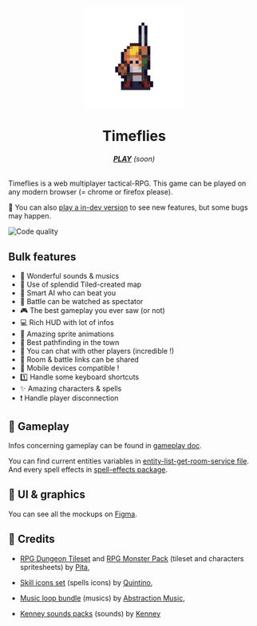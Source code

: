 
<p align="center">
    <img width="200" src="packages\frontend\public\logo512.png" alt="Timeflies logo" />
</p>

<h1 align="center">Timeflies</h1>

<h6 align="center">
    <a href=""><b>PLAY</b></a> (soon)
</h6>

Timeflies is a web multiplayer tactical-RPG.
This game can be played on any modern browser (= chrome or firefox please).

:construction: You can also [play a in-dev version](https://timeflies-dev.netlify.app) to see new features, but some bugs may happen.

![Code quality](https://www.code-inspector.com/project/23679/score/svg)

## Bulk features

- :musical_note: Wonderful sounds & musics
- :triangular_ruler: Use of splendid Tiled-created map
- :robot: Smart AI who can beat you
- :eyes: Battle can be watched as spectator
- :video_game: The best gameplay you ever saw (or not)
- :computer: Rich HUD with lot of infos
- :runner: Amazing sprite animations
- :beginner: Best pathfinding in the town
- :speech_balloon: You can chat with other players (incredible !)
- :link: Room & battle links can be shared
- :iphone: Mobile devices compatible !
- :one: Handle some keyboard shortcuts
- :sparkles: Amazing characters & spells
- :exclamation: Handle player disconnection

## :game_die: Gameplay

Infos concerning gameplay can be found in [gameplay doc](./docs/gameplay/gameplay.md).

You can find current entities variables in [entity-list-get-room-service file](./packages/backend/src/services/room/entity-list-get/entity-list-get-room-service.ts).
And every spell effects in [spell-effects package](./packages/spell-effects).

## :art: UI & graphics

You can see all the mockups on [Figma](https://www.figma.com/file/Y23sbARnRD2ZXG6aQ4WMko/Timeflies?node-id=235%3A2531).

## :clap: Credits

  - [RPG Dungeon Tileset](https://pita.itch.io/rpg-dungeon-tileset) and [RPG Monster Pack](https://pita.itch.io/rpg-monster-pack) 
  (tileset and characters spritesheets) by [Pita](https://pita.itch.io/),

- [Skill icons set](https://quintino-pixels.itch.io/free-pixel-art-skill-icons-pack) (spells icons) by [Quintino](https://quintino-pixels.itch.io/),

- [Music loop bundle](https://tallbeard.itch.io/music-loop-bundle) (musics) by [Abstraction Music](https://www.abstractionmusic.com),

- [Kenney sounds packs](https://www.kenney.nl/assets?q=audio) (sounds) by [Kenney](https://www.kenney.nl/)
